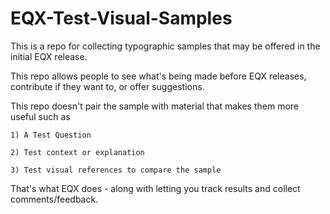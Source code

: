 # EQX-Test-Visual-Samples

This is a repo for collecting typographic samples that may be offered in the initial EQX release.

This repo allows people to see what's being made before EQX releases, contribute if they want to, or offer suggestions.

This repo doesn't pair the sample with material that makes them more useful such as 
	
	1) A Test Question
	
	2) Test context or explanation
	
	3) Test visual references to compare the sample

That's what EQX does - along with letting you track results and collect comments/feedback.

